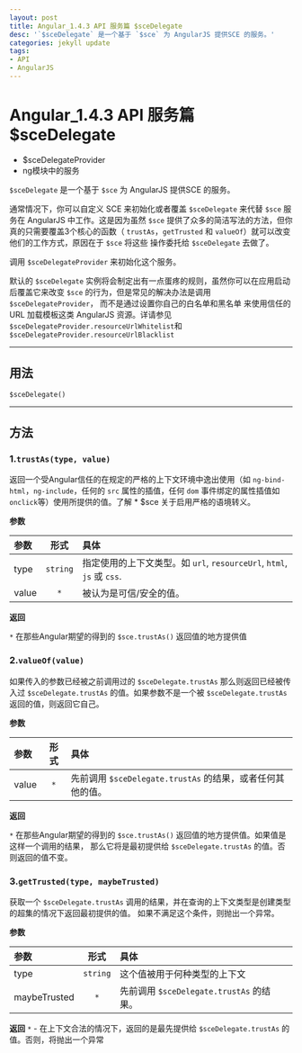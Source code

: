 ```yaml
---
layout: post
title: Angular_1.4.3 API 服务篇 $sceDelegate
desc: '`$sceDelegate` 是一个基于 `$sce` 为 AngularJS 提供SCE 的服务。'
categories: jekyll update
tags:
- API
- AngularJS
---
```


# Angular_1.4.3 API 服务篇 $sceDelegate

- $sceDelegateProvider
- ng模块中的服务

`$sceDelegate` 是一个基于 `$sce` 为 AngularJS 提供SCE 的服务。

通常情况下，你可以自定义 SCE 来初始化或者覆盖 `$sceDelegate` 来代替 `$sce` 服务在 AngularJS
中工作。这是因为虽然 `$sce` 提供了众多的简洁写法的方法，但你真的只需要覆盖3个核心的函数（
`trustAs`，`getTrusted` 和 `valueOf`）就可以改变他们的工作方式，原因在于 `$sce` 将这些
操作委托给 `$sceDelegate` 去做了。

调用 `$sceDelegateProvider` 来初始化这个服务。

默认的 `$sceDelegate` 实例将会制定出有一点蛋疼的规则，虽然你可以在应用启动后覆盖它来改变 `$sce`
的行为，但是常见的解决办法是调用 `$sceDelegateProvider`， 而不是通过设置你自己的白名单和黑名单
来使用信任的 URL 加载模板这类 AngularJS 资源。详请参见
`$sceDelegateProvider.resourceUrlWhitelist`和 `$sceDelegateProvider.resourceUrlBlacklist`

---

## 用法

`$sceDelegate()`

---

## 方法

### 1.`trustAs(type, value)`

返回一个受Angular信任的在规定的严格的上下文环境中逸出使用（如 `ng-bind-html`，`ng-include`，任何的 `src` 属性的插值，任何 `dom` 事件绑定的属性插值如`onclick`等）使用所提供的值。了解 * $sce 关于启用严格的语境转义。


**参数**

| 参数 | 形式 | 具体 |
|:---|:---:|:---|
|type|`string`|	指定使用的上下文类型。如 `url`, `resourceUrl`, `html`, `js` 或 `css`.|
|value|`*`|被认为是可信/安全的值。|

**返回**

`*`	在那些Angular期望的得到的 `$sce.trustAs()` 返回值的地方提供值

### 2.`valueOf(value)`

如果传入的参数已经被之前调用过的 `$sceDelegate.trustAs` 那么则返回已经被传入过
`$sceDelegate.trustAs` 的值。如果参数不是一个被 `$sceDelegate.trustAs` 返回的值，则返回它自己。

**参数**

| 参数 | 形式 | 具体 |
|:-----|:----:|:-----|
|value|`*`| 先前调用 `$sceDelegate.trustAs` 的结果，或者任何其他的值。|


**返回**

`*` 在那些Angular期望的得到的 `$sce.trustAs()` 返回值的地方提供值。如果值是这样一个调用的结果，
那么它将是最初提供给 `$sceDelegate.trustAs` 的值。否则返回的值不变。

### 3.`getTrusted(type, maybeTrusted)`

获取一个 `$sceDelegate.trustAs` 调用的结果，并在查询的上下文类型是创建类型的超集的情况下返回最初提供的值。
如果不满足这个条件，则抛出一个异常。

**参数**

| 参数 | 形式 | 具体 |
|:-----|:----:|:-----|
|type|`string`|	这个值被用于何种类型的上下文|
|maybeTrusted|`*`| 先前调用 `$sceDelegate.trustAs` 的结果。|

**返回**
`*` -	在上下文合法的情况下，返回的是最先提供给 `$sceDelegate.trustAs` 的值。否则，将抛出一个异常
